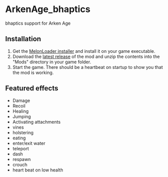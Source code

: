 # ArkenAge_bhaptics
bhaptics support for Arken Age

## Installation
1. Get the [MelonLoader installer](https://melonwiki.xyz/#/?id=automated-installation) and install it on your game executable.
2. Download the [latest release](https://github.com/floh-bhaptics/ArkenAge_bhaptics/releases/latest/download/ArkenAge_bhaptics.zip) of the mod and unzip the contents into the "Mods" directory in your game folder.
3. Start the game. There should be a heartbeat on startup to show you that the mod is working.

## Featured effects
- Damage
- Recoil
- Healing
- Jumping
- Activating attachments
- vines
- holstering
- eating
- enter/exit water
- teleport
- dash
- respawn
- crouch
- heart beat on low health
